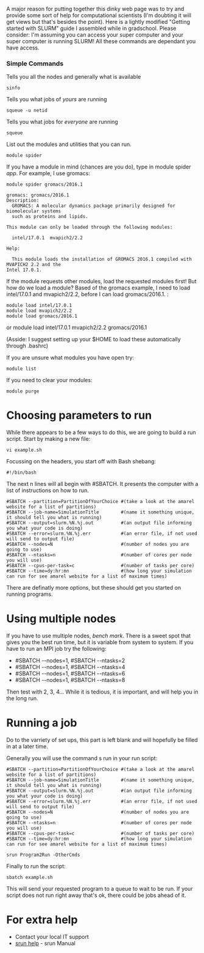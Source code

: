 A major reason for putting together this dinky web page was to try and provide some sort of help for computational scientists (I'm doubting it will get views but that's besides the point). Here is a lightly modified "Getting started with SLURM" guide I assembled while in gradschool. Please consider: I'm assuming you can access your super computer and your super computer is running SLURM! All these commands are dependant you have access.

### Simple Commands

Tells you all the nodes and generally what is available

	sinfo

Tells you what jobs of *yours* are running

	squeue -u netid

Tells you what jobs for *everyone* are running

	squeue

List out the modules and utilities that you can run.

	module spider

If you have a module in mind (chances are you do), type in module spider *app*. For example, I use gromacs:

	module spider gromacs/2016.1
	
    gromacs: gromacs/2016.1
    Description:
      GROMACS: A molecular dynamics package primarily designed for biomolecular systems
      such as proteins and lipids. 

    This module can only be loaded through the following modules:

      intel/17.0.1  mvapich2/2.2
 
    Help:
       
      This module loads the installation of GROMACS 2016.1 compiled with MVAPICH2 2.2 and the
    Intel 17.0.1.

If the module requests other modules, load the requested modules first! But how do we load a module? Based of the gromacs example, I need to load intel/17.0.1 and mvapich2/2.2, before I can load gromacs/2016.1. :

	module load intel/17.0.1
	module load mvapich2/2.2
	module load gromacs/2016.1
or
	module load intel/17.0.1  mvapich2/2.2 gromacs/2016.1
	
(Asside: I suggest setting up your $HOME to load these automatically through .bashrc)

If you are unsure what modules you have open try:

	module list

If you need to clear your modules:

	module purge


# Choosing parameters to run
While there appears to be a few ways to do this, we are going to build a run script. Start by making a new file:

    vi example.sh

Focussing on the headers, you start off with Bash shebang:

    #!/bin/bash
    
The next n lines will all begin with #SBATCH. It presents the computer with a list of instructions on how to run.
    
    #SBATCH --partition=PartitionOfYourChoice #(take a look at the amarel website for a list of partitions)
    #SBATCH --job-name=SimulationTitle        #(name it something unique, it should tell you what is running)
    #SBATCH --output=slurm.%N.%j.out          #(an output file informing you what your code is doing)
    #SBATCH --error=slurm.%N.%j.err           #(an error file, if not used will send to output file)
    #SBATCH --nodes=N                         #(number of nodes you are going to use)
    #SBATCH --ntasks=n                        #(number of cores per node you will use)
    #SBATCH --cpus-per-task=c                 #(number of tasks per core)
    #SBATCH --time=dy:hr:mn                   #(how long your simulation can run for see amarel website for a list of maximum times)

There are definatly more options, but these should get you started on running programs. 

# Using multiple nodes

If you have to use multiple nodes, *bench mark*. There is a sweet spot that gives you the best run time, but it is variable from system to system. If you have to run an MPI job try the following:

* #SBATCH --nodes=1, #SBATCH --ntasks=2
* #SBATCH --nodes=1, #SBATCH --ntasks=4
* #SBATCH --nodes=1, #SBATCH --ntasks=6
* #SBATCH --nodes=1, #SBATCH --ntasks=8

Then test with 2, 3, 4... While it is tedious, it is important, and will help you in the long run.

# Running a job

Do to the varriety of set ups, this part is left blank and will hopefully be filled in at a later time.

Generally you will use the command s run in your run script:

    #SBATCH --partition=PartitionOfYourChoice #(take a look at the amarel website for a list of partitions)
    #SBATCH --job-name=SimulationTitle        #(name it something unique, it should tell you what is running)
    #SBATCH --output=slurm.%N.%j.out          #(an output file informing you what your code is doing)
    #SBATCH --error=slurm.%N.%j.err           #(an error file, if not used will send to output file)
    #SBATCH --nodes=N                         #(number of nodes you are going to use)
    #SBATCH --ntasks=n                        #(number of cores per node you will use)
    #SBATCH --cpus-per-task=c                 #(number of tasks per core)
    #SBATCH --time=dy:hr:mn                   #(how long your simulation can run for see amarel website for a list of maximum times)
    
    srun Program2Run -OtherCmds

Finally to run the script:

    sbatch example.sh
    
This will send your requested program to a queue to wait to be run. If your script does not run right away that's ok, there could be jobs ahead of it.

# For extra help
* Contact your local IT support
* [srun help](https://slurm.schedmd.com/srun.html) - srun Manual


